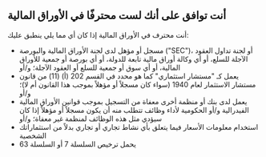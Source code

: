 ## أنت توافق على أنك لست محترفًا في الأوراق المالية

أنت محترف في الأوراق المالية إذا كان أي مما يلي ينطبق عليك:
- مسجل أو مؤهل لدى لجنة الأوراق المالية والبورصة ("SEC")، أو لجنة تداول العقود الآجلة للسلع، أو أي وكالة أوراق مالية تابعة للدولة، أو أي بورصة أو جمعية للأوراق المالية، أو أي سوق أو جمعية للسلع أو العقود الآجلة؛ و/أو
- يعمل كـ "مستشار استثماري" كما هو محدد في القسم 202 (أ) (11) من قانون مستشار الاستثمار لعام 1940 (سواء كان مسجلاً أو مؤهلاً بموجب هذا القانون أم لا)؛ و/أو
- يعمل لدى بنك أو منظمة أخرى معفاة من التسجيل بموجب قوانين الأوراق المالية الفيدرالية و/أو الحكومية لأداء وظائف تتطلب منه أن يكون مسجلاً أو مؤهلاً إذا كان سيؤدي مثل هذه الوظائف لمنظمة غير معفاة؛ و/أو
- استخدام معلومات الأسعار فيما يتعلق بأي نشاط تجاري أو تجاري بدلاً من استثماراتك الشخصية
- يحمل ترخيص السلسلة 7 أو السلسلة 63
